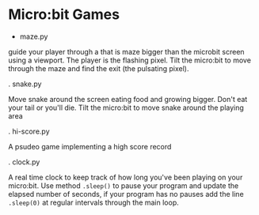 # Micro:bit Games

- maze.py

guide your player through a that is maze bigger than the microbit screen using
 a viewport. The player is the flashing pixel. Tilt the micro:bit to move
 through the maze and find the exit (the pulsating pixel).

. snake.py

Move snake around the screen eating food and growing bigger.  Don't eat your
 tail or you'll die.  Tilt the micro:bit to move snake around the playing area

. hi-score.py

A psudeo game implementing a high score record

. clock.py

A real time clock to keep track of how long you've been playing on your
micro:bit.  Use method `.sleep()` to pause your program and update the elapsed
number of seconds, if your program has no pauses add the line `.sleep(0)` at
regular intervals through the main loop.
